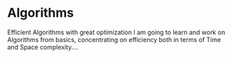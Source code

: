 # Algorithms
Efficient Algorithms with great optimization
I am going to learn and work on Algorithms from basics, concentrating on efficiency both in terms of Time and Space complexity....

